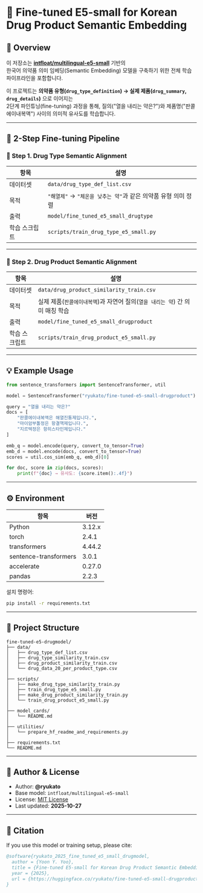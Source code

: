 # 🧬 Fine-tuned E5-small for Korean Drug Product Semantic Embedding

## 📘 Overview

이 저장소는 **[intfloat/multilingual-e5-small](https://huggingface.co/intfloat/multilingual-e5-small)** 기반의  
한국어 의약품 의미 임베딩(Semantic Embedding) 모델을 구축하기 위한 전체 학습 파이프라인을 포함합니다.

이 프로젝트는 **의약품 유형(`drug_type_definition`) → 실제 제품(`drug_summary`, `drug_details`)** 으로 이어지는  
2단계 파인튜닝(fine-tuning) 과정을 통해, 질의("열을 내리는 약은?")와 제품명("판콜에이내복액") 사이의 의미적 유사도를 학습합니다.

---

## 🧩 2-Step Fine-tuning Pipeline

### 🔹 Step 1. Drug Type Semantic Alignment
| 항목 | 설명 |
|------|------|
| 데이터셋 | `data/drug_type_def_list.csv` |
| 목적 | `"해열제"` → `"체온을 낮추는 약"`과 같은 의약품 유형 의미 정렬 |
| 출력 | `model/fine_tuned_e5_small_drugtype` |
| 학습 스크립트 | `scripts/train_drug_type_e5_small.py` |

---

### 🔹 Step 2. Drug Product Semantic Alignment
| 항목 | 설명 |
|------|------|
| 데이터셋 | `data/drug_product_similarity_train.csv` |
| 목적 | 실제 제품(`판콜에이내복액`)과 자연어 질의(`열을 내리는 약`) 간 의미 매칭 학습 |
| 출력 | `model/fine_tuned_e5_small_drugproduct` |
| 학습 스크립트 | `scripts/train_drug_product_e5_small.py` |

---

## 💡 Example Usage

```python
from sentence_transformers import SentenceTransformer, util

model = SentenceTransformer("ryukato/fine-tuned-e5-small-drugproduct")

query = "열을 내리는 약은?"
docs = [
    "판콜에이내복액은 해열진통제입니다.",
    "마이암부톨정은 항결핵제입니다.",
    "지르텍정은 항히스타민제입니다."
]

emb_q = model.encode(query, convert_to_tensor=True)
emb_d = model.encode(docs, convert_to_tensor=True)
scores = util.cos_sim(emb_q, emb_d)[0]

for doc, score in zip(docs, scores):
    print(f"{doc} → 유사도: {score.item():.4f}")
```

---

## ⚙️ Environment

| 항목 | 버전 |
|------|------|
| Python | 3.12.x |
| torch | 2.4.1 |
| transformers | 4.44.2 |
| sentence-transformers | 3.0.1 |
| accelerate | 0.27.0 |
| pandas | 2.2.3 |

설치 명령어:
```bash
pip install -r requirements.txt
```

---

## 📂 Project Structure

```
fine-tuned-e5-drugmodel/
├── data/
│   ├── drug_type_def_list.csv
│   ├── drug_type_similarity_train.csv
│   ├── drug_product_similarity_train.csv
│   └── drug_data_20_per_product_type.csv
│
├── scripts/
│   ├── make_drug_type_similarity_train.py
│   ├── train_drug_type_e5_small.py
│   ├── make_drug_product_similarity_train.py
│   └── train_drug_product_e5_small.py
│
├── model_cards/
│   └── README.md
│
├── utilities/
│   └── prepare_hf_readme_and_requirements.py
│
├── requirements.txt
└── README.md
```

---

## 🧠 Author & License

- Author: **@ryukato**
- Base model: `intfloat/multilingual-e5-small`
- License: [MIT License](https://opensource.org/licenses/MIT)
- Last updated: **2025-10-27**

---

## 🚀 Citation

If you use this model or training setup, please cite:

```bibtex
@software{ryukato_2025_fine_tuned_e5_small_drugmodel,
  author = {Yoon Y. Yoo},
  title = {Fine-tuned E5-small for Korean Drug Product Semantic Embedding},
  year = {2025},
  url = {https://huggingface.co/ryukato/fine-tuned-e5-small-drugproduct}
}
```
